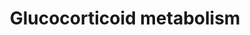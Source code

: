 ---
annotations:
- id: PW:0000070
  parent: classic metabolic pathway
  type: Pathway Ontology
  value: C21-steroid hormone biosynthetic pathway
authors:
- Nsalomonis
- MaintBot
- Bconklin
- M.Lieberman
- Ishida-kazuya
- Christine Chichester
- Egonw
- Eweitz
description: ''
last-edited: 2021-05-16
organisms:
- Rattus norvegicus
redirect_from:
- /index.php/Pathway:WP305
- /instance/WP305
revision: null
schema-jsonld:
- '@context': https://schema.org/
  '@id': https://wikipathways.github.io/pathways/WP305.html
  '@type': Dataset
  creator:
    '@type': Organization
    name: WikiPathways
  description: ''
  keywords:
  - (R)20-hydroxysteroid Dh
  - 11-Deoxycorticosterone
  - 18-Hydroxy-Corticosterone
  - 20b-Hydroxysteroid Dh
  - 3-Oxo-5b-Steroid Dh
  - 3B-OH-delta-Steroid Dh
  - Cholesterol
  - Corticosterone
  - Corticosterone 18-Monooxy
  - Cortisone beta-reductase
  - Cyp11a1
  - Cyp11b1
  - Cyp17a1
  - Cyp21a1
  - Hsd11b1
  - Hsd11b2
  - Pregnanediol
  - Pregnenolone
  - Progesterone
  - RGD:708361
  - Steroid delta-Isomerase
  license: CC0
  name: Glucocorticoid metabolism
seo: CreativeWork
title: Glucocorticoid metabolism
wpid: WP305
---